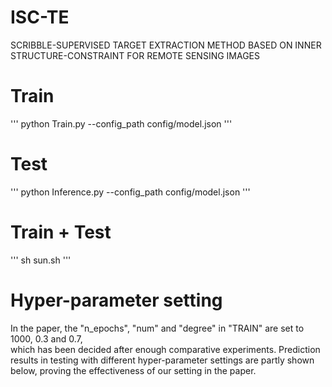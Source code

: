 # ISC-TE
SCRIBBLE-SUPERVISED TARGET EXTRACTION METHOD BASED ON INNER STRUCTURE-CONSTRAINT FOR REMOTE SENSING IMAGES

# Train
'''
python Train.py --config_path config/model.json
'''

# Test
'''
python Inference.py --config_path config/model.json
'''

# Train + Test
'''
sh sun.sh
'''

# Hyper-parameter setting
In the paper, the "n_epochs", "num" and "degree" in "TRAIN" are set to 1000, 0.3 and 0.7,  
which has been decided after enough comparative experiments. Prediction results in testing 
with different hyper-parameter settings are partly shown below, proving the effectiveness 
of our setting in the paper. 
